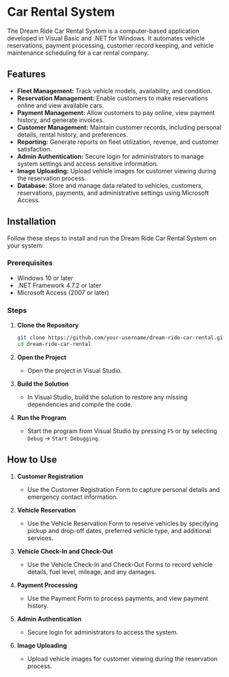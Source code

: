 # Car Rental System

The Dream Ride Car Rental System is a computer-based application developed in Visual Basic and .NET for Windows. It automates vehicle reservations, payment processing, customer record keeping, and vehicle maintenance scheduling for a car rental company.

## Features

- **Fleet Management:** Track vehicle models, availability, and condition.
- **Reservation Management:** Enable customers to make reservations online and view available cars.
- **Payment Management:** Allow customers to pay online, view payment history, and generate invoices.
- **Customer Management:** Maintain customer records, including personal details, rental history, and preferences.
- **Reporting:** Generate reports on fleet utilization, revenue, and customer satisfaction.
- **Admin Authentication:** Secure login for administrators to manage system settings and access sensitive information.
- **Image Uploading:** Upload vehicle images for customer viewing during the reservation process.
- **Database:** Store and manage data related to vehicles, customers, reservations, payments, and administrative settings using Microsoft Access.

## Installation

Follow these steps to install and run the Dream Ride Car Rental System on your system:

### Prerequisites

- Windows 10 or later
- .NET Framework 4.7.2 or later
- Microsoft Access (2007 or later)

### Steps

1. **Clone the Repository**
   ```sh
   git clone https://github.com/your-username/dream-ride-car-rental.git
   cd dream-ride-car-rental
   ```

2. **Open the Project**
   - Open the project in Visual Studio.

3. **Build the Solution**
   - In Visual Studio, build the solution to restore any missing dependencies and compile the code.

5. **Run the Program**
   - Start the program from Visual Studio by pressing `F5` or by selecting `Debug` -> `Start Debugging`.

## How to Use

1. **Customer Registration**
   - Use the Customer Registration Form to capture personal details and emergency contact information.

2. **Vehicle Reservation**
   - Use the Vehicle Reservation Form to reserve vehicles by specifying pickup and drop-off dates, preferred vehicle type, and additional services.

3. **Vehicle Check-In and Check-Out**
   - Use the Vehicle Check-In and Check-Out Forms to record vehicle details, fuel level, mileage, and any damages.

4. **Payment Processing**
   - Use the Payment Form to process payments, and view payment history.

5. **Admin Authentication**
   - Secure login for administrators to access the system.

6. **Image Uploading**
   - Upload vehicle images for customer viewing during the reservation process.


